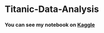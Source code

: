 # Titanic-Data-Analysis


###  You can see my notebook on [Kaggle](https://www.kaggle.com/code/ahmedmohammedhamada/titanic-analysis)
